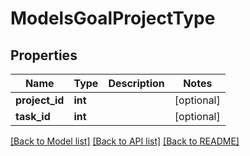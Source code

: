 # ModelsGoalProjectType

## Properties

Name | Type | Description | Notes
------------ | ------------- | ------------- | -------------
**project_id** | **int** |  | [optional] 
**task_id** | **int** |  | [optional] 

[[Back to Model list]](../README.md#documentation-for-models) [[Back to API list]](../README.md#documentation-for-api-endpoints) [[Back to README]](../README.md)


